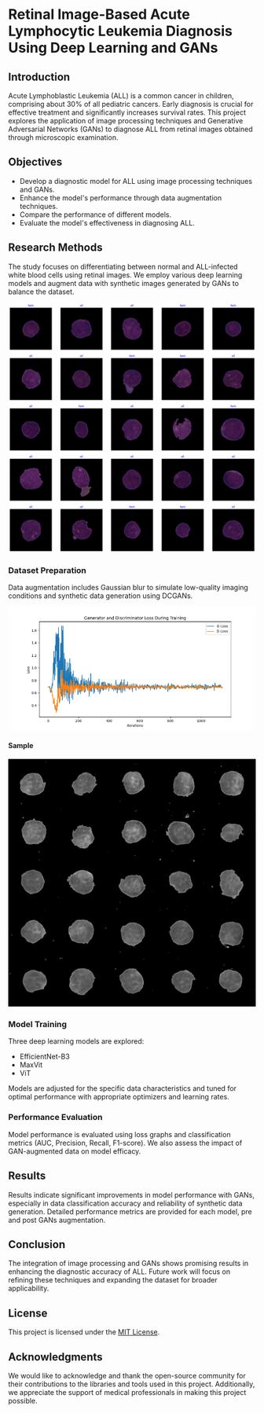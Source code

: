 # Retinal Image-Based Acute Lymphocytic Leukemia Diagnosis Using Deep Learning and GANs

## Introduction
Acute Lymphoblastic Leukemia (ALL) is a common cancer in children, comprising about 30% of all pediatric cancers. Early diagnosis is crucial for effective treatment and significantly increases survival rates. This project explores the application of image processing techniques and Generative Adversarial Networks (GANs) to diagnose ALL from retinal images obtained through microscopic examination.

## Objectives
- Develop a diagnostic model for ALL using image processing techniques and GANs.
- Enhance the model's performance through data augmentation techniques.
- Compare the performance of different models.
- Evaluate the model's effectiveness in diagnosing ALL.

## Research Methods
The study focuses on differentiating between normal and ALL-infected white blood cells using retinal images. We employ various deep learning models and augment data with synthetic images generated by GANs to balance the dataset.

![sample](assets/sample.png)

### Dataset Preparation
Data augmentation includes Gaussian blur to simulate low-quality imaging conditions and synthetic data generation using DCGANs.

![loss](assets/training_loss_ALL_plot.png)

#### Sample
![synthtic](assets/image_all_overview.png)


### Model Training
Three deep learning models are explored:
- EfficientNet-B3
- MaxVit
- ViT

Models are adjusted for the specific data characteristics and tuned for optimal performance with appropriate optimizers and learning rates.

### Performance Evaluation
Model performance is evaluated using loss graphs and classification metrics (AUC, Precision, Recall, F1-score). We also assess the impact of GAN-augmented data on model efficacy.

## Results
Results indicate significant improvements in model performance with GANs, especially in data classification accuracy and reliability of synthetic data generation. Detailed performance metrics are provided for each model, pre and post GANs augmentation.

## Conclusion
The integration of image processing and GANs shows promising results in enhancing the diagnostic accuracy of ALL. Future work will focus on refining these techniques and expanding the dataset for broader applicability.

## License
This project is licensed under the [MIT License](LICENSE).

## Acknowledgments
We would like to acknowledge and thank the open-source community for their contributions to the libraries and tools used in this project. Additionally, we appreciate the support of medical professionals in making this project possible.

